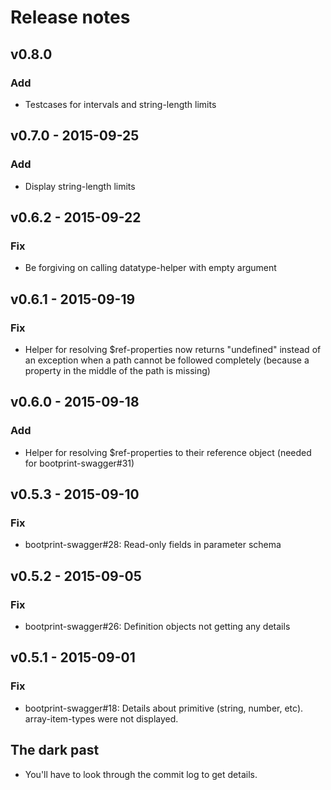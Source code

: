 # Release notes

## v0.8.0
### Add

* Testcases for intervals and string-length limits

## v0.7.0 - 2015-09-25
### Add

* Display string-length limits

## v0.6.2 - 2015-09-22
### Fix 

* Be forgiving on calling datatype-helper with empty argument

## v0.6.1 - 2015-09-19
### Fix

* Helper for resolving $ref-properties now returns "undefined" instead of an exception
  when a path cannot be followed completely (because a property in the middle of the path 
  is missing)

## v0.6.0 - 2015-09-18
### Add

* Helper for resolving $ref-properties to their reference object (needed for bootprint-swagger#31)

## v0.5.3 - 2015-09-10
### Fix

* bootprint-swagger#28: Read-only fields in parameter schema

## v0.5.2 - 2015-09-05
### Fix

* bootprint-swagger#26: Definition objects not getting any details

## v0.5.1 - 2015-09-01
### Fix

* bootprint-swagger#18: Details about primitive (string, number, etc). array-item-types were not displayed.

## The dark past

* You'll have to look through the commit log to get details.

